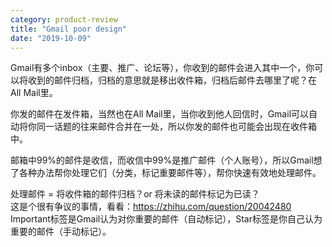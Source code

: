 ```yaml
---
category: product-review
title: "Gmail poor design"
date: "2019-10-09"
---
```


Gmail有多个inbox（主要、推广、论坛等），你收到的邮件会进入其中一个，你可以将收到的邮件归档，归档的意思就是移出收件箱，归档后邮件去哪里了呢？在All Mail里。

你发的邮件在发件箱，当然也在All Mail里，当你收到他人回信时，Gmail可以自动将你同一话题的往来邮件合并在一处，所以你发的邮件也可能会出现在收件箱中。

邮箱中99%的邮件是收信，而收信中99%是推广邮件（个人账号），所以Gmail想了各种办法帮你处理它们（分类，标记重要邮件等），帮你快速有效地处理邮件。

处理邮件 = 将收件箱的邮件归档？or 将未读的邮件标记为已读？  
这是个很有争议的事情，看看：https://zhihu.com/question/20042480  
Important标签是Gmail认为对你重要的邮件（自动标记），Star标签是你自己认为重要的邮件（手动标记）。
